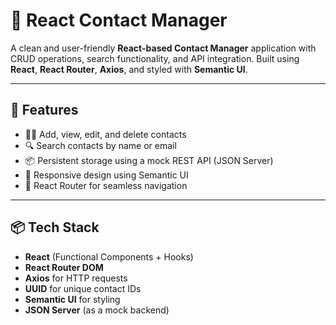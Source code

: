 # 📇 React Contact Manager

A clean and user-friendly **React-based Contact Manager** application with CRUD operations, search functionality, and API integration. Built using **React**, **React Router**, **Axios**, and styled with **Semantic UI**.

---

## 🚀 Features

- 🧑‍💼 Add, view, edit, and delete contacts
- 🔍 Search contacts by name or email
- 📦 Persistent storage using a mock REST API (JSON Server)
- 📱 Responsive design using Semantic UI
- 🔁 React Router for seamless navigation


---

## 📦 Tech Stack

- **React** (Functional Components + Hooks)
- **React Router DOM**
- **Axios** for HTTP requests
- **UUID** for unique contact IDs
- **Semantic UI** for styling
- **JSON Server** (as a mock backend)
